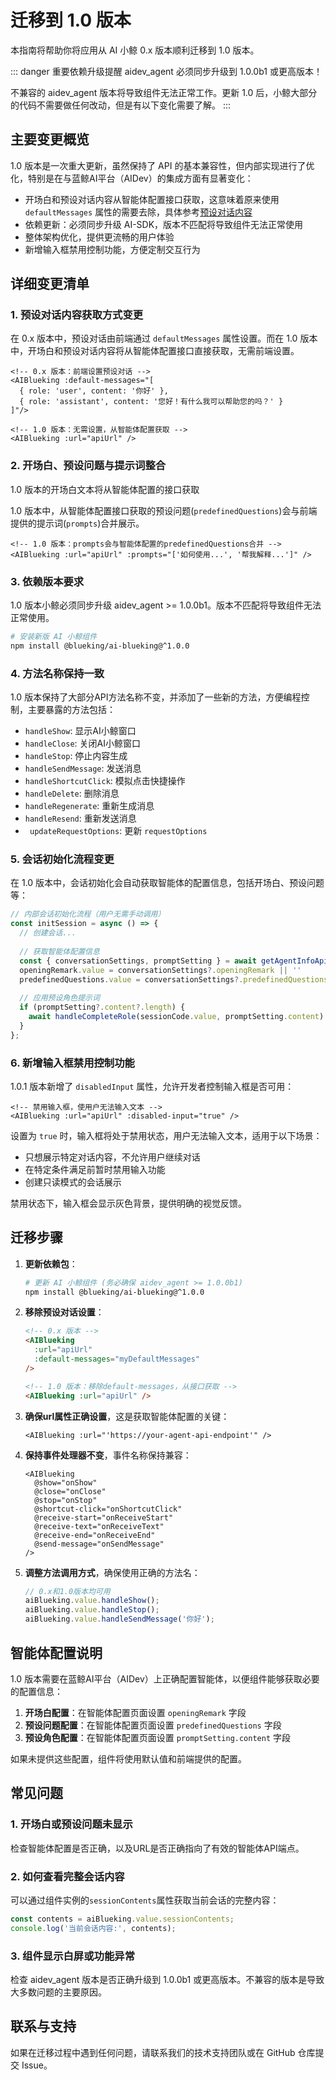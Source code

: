 # 迁移到 1.0 版本

本指南将帮助你将应用从 AI 小鲸 0.x 版本顺利迁移到 1.0 版本。

::: danger 重要依赖升级提醒
aidev_agent 必须同步升级到 1.0.0b1 或更高版本！

不兼容的 aidev_agent 版本将导致组件无法正常工作。更新 1.0 后，小鲸大部分的代码不需要做任何改动，但是有以下变化需要了解。
:::

## 主要变更概览

1.0 版本是一次重大更新，虽然保持了 API 的基本兼容性，但内部实现进行了优化，特别是在与蓝鲸AI平台（AIDev）的集成方面有显著变化：

- 开场白和预设对话内容从智能体配置接口获取，这意味着原来使用 `defaultMessages` 属性的需要去除，具体参考[预设对话内容](/guide/advanced-usage/default-messages.md)
- 依赖更新：必须同步升级 AI-SDK，版本不匹配将导致组件无法正常使用
- 整体架构优化，提供更流畅的用户体验
- 新增输入框禁用控制功能，方便定制交互行为

## 详细变更清单

### 1. 预设对话内容获取方式变更

在 0.x 版本中，预设对话由前端通过 `defaultMessages` 属性设置。而在 1.0 版本中，开场白和预设对话内容将从智能体配置接口直接获取，无需前端设置。

```vue
<!-- 0.x 版本：前端设置预设对话 -->
<AIBlueking :default-messages="[
  { role: 'user', content: '你好' },
  { role: 'assistant', content: '您好！有什么我可以帮助您的吗？' }
]"/>

<!-- 1.0 版本：无需设置，从智能体配置获取 -->
<AIBlueking :url="apiUrl" />
```

### 2. 开场白、预设问题与提示词整合

1.0 版本的开场白文本将从智能体配置的接口获取

1.0 版本中，从智能体配置接口获取的预设问题(`predefinedQuestions`)会与前端提供的提示词(`prompts`)合并展示。

```vue
<!-- 1.0 版本：prompts会与智能体配置的predefinedQuestions合并 -->
<AIBlueking :url="apiUrl" :prompts="['如何使用...', '帮我解释...']" />
```

### 3. 依赖版本要求

1.0 版本小鲸必须同步升级 aidev_agent >= 1.0.0b1。版本不匹配将导致组件无法正常使用。

```bash
# 安装新版 AI 小鲸组件
npm install @blueking/ai-blueking@^1.0.0
```

### 4. 方法名称保持一致

1.0 版本保持了大部分API方法名称不变，并添加了一些新的方法，方便编程控制，主要暴露的方法包括：

- `handleShow`: 显示AI小鲸窗口
- `handleClose`: 关闭AI小鲸窗口
- `handleStop`: 停止内容生成
- `handleSendMessage`: 发送消息
- `handleShortcutClick`: 模拟点击快捷操作
- `handleDelete`: 删除消息
- `handleRegenerate`: 重新生成消息
- `handleResend`: 重新发送消息
- ` updateRequestOptions`: 更新 `requestOptions` 

### 5. 会话初始化流程变更

在 1.0 版本中，会话初始化会自动获取智能体的配置信息，包括开场白、预设问题等：

```javascript
// 内部会话初始化流程（用户无需手动调用）
const initSession = async () => {
  // 创建会话...
  
  // 获取智能体配置信息
  const { conversationSettings, promptSetting } = await getAgentInfoApi()
  openingRemark.value = conversationSettings?.openingRemark || ''
  predefinedQuestions.value = conversationSettings?.predefinedQuestions || []
  
  // 应用预设角色提示词
  if (promptSetting?.content?.length) {
    await handleCompleteRole(sessionCode.value, promptSetting.content)
  }
};
```

### 6. 新增输入框禁用控制功能

1.0.1 版本新增了 `disabledInput` 属性，允许开发者控制输入框是否可用：

```vue
<!-- 禁用输入框，使用户无法输入文本 -->
<AIBlueking :url="apiUrl" :disabled-input="true" />
```

设置为 `true` 时，输入框将处于禁用状态，用户无法输入文本，适用于以下场景：
- 只想展示特定对话内容，不允许用户继续对话
- 在特定条件满足前暂时禁用输入功能
- 创建只读模式的会话展示

禁用状态下，输入框会显示灰色背景，提供明确的视觉反馈。

## 迁移步骤

1. **更新依赖包**：
   ```bash
   # 更新 AI 小鲸组件 (务必确保 aidev_agent >= 1.0.0b1)
   npm install @blueking/ai-blueking@^1.0.0
   ```

2. **移除预设对话设置**：
   ```html
   <!-- 0.x 版本 -->
   <AIBlueking 
     :url="apiUrl"
     :default-messages="myDefaultMessages"
   />
   
   <!-- 1.0 版本：移除default-messages，从接口获取 -->
   <AIBlueking :url="apiUrl" />
   ```

3. **确保url属性正确设置**，这是获取智能体配置的关键：
   ```vue
   <AIBlueking :url="'https://your-agent-api-endpoint'" />
   ```

4. **保持事件处理器不变**，事件名称保持兼容：
   ```vue
   <AIBlueking
     @show="onShow"
     @close="onClose"
     @stop="onStop"
     @shortcut-click="onShortcutClick"
     @receive-start="onReceiveStart"
     @receive-text="onReceiveText"
     @receive-end="onReceiveEnd"
     @send-message="onSendMessage"
   />
   ```

5. **调整方法调用方式**，确保使用正确的方法名：
   ```javascript
   // 0.x和1.0版本均可用
   aiBlueking.value.handleShow();
   aiBlueking.value.handleStop();
   aiBlueking.value.handleSendMessage('你好');
   ```

## 智能体配置说明

1.0 版本需要在蓝鲸AI平台（AIDev）上正确配置智能体，以便组件能够获取必要的配置信息：

1. **开场白配置**：在智能体配置页面设置 `openingRemark` 字段
2. **预设问题配置**：在智能体配置页面设置 `predefinedQuestions` 字段
3. **预设角色配置**：在智能体配置页面设置 `promptSetting.content` 字段

如果未提供这些配置，组件将使用默认值和前端提供的配置。

## 常见问题

### 1. 开场白或预设问题未显示

检查智能体配置是否正确，以及URL是否正确指向了有效的智能体API端点。

### 2. 如何查看完整会话内容

可以通过组件实例的`sessionContents`属性获取当前会话的完整内容：

```javascript
const contents = aiBlueking.value.sessionContents;
console.log('当前会话内容:', contents);
```

### 3. 组件显示白屏或功能异常

检查 aidev_agent 版本是否正确升级到 1.0.0b1 或更高版本。不兼容的版本是导致大多数问题的主要原因。


## 联系与支持

如果在迁移过程中遇到任何问题，请联系我们的技术支持团队或在 GitHub 仓库提交 Issue。 